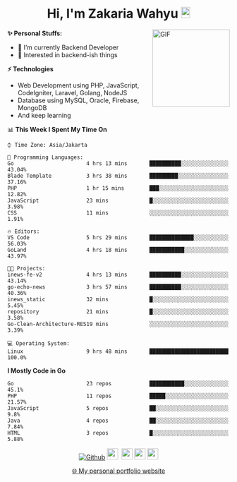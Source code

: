 <h1 align="center">Hi, I'm Zakaria Wahyu <img src="https://github.com/TheDudeThatCode/TheDudeThatCode/blob/master/Assets/Hi.gif" width="20px" height="25px"></h1>

<img align="right" alt="GIF" height="175px" src="https://www.nayakapratama.co.id/wp-content/uploads/2019/07/Website-Maintenance.gif" />

**✨ Personal Stuffs:**
- 🔭 I’m currently Backend Developer
- 🌱 Interested in backend-ish things

**⚡ Technologies**
- Web Development using PHP, JavaScript, CodeIgniter, Laravel, Golang, NodeJS
- Database using MySQL, Oracle, Firebase, MongoDB
- And keep learning

<!--START_SECTION:waka-->
📊 **This Week I Spent My Time On** 

```text
⌚︎ Time Zone: Asia/Jakarta

💬 Programming Languages: 
Go                       4 hrs 13 mins       ██████████░░░░░░░░░░░░░░░   43.04% 
Blade Template           3 hrs 38 mins       █████████░░░░░░░░░░░░░░░░   37.16% 
PHP                      1 hr 15 mins        ███░░░░░░░░░░░░░░░░░░░░░░   12.82% 
JavaScript               23 mins             █░░░░░░░░░░░░░░░░░░░░░░░░   3.98% 
CSS                      11 mins             ░░░░░░░░░░░░░░░░░░░░░░░░░   1.91%

🔥 Editors: 
VS Code                  5 hrs 29 mins       ██████████████░░░░░░░░░░░   56.03% 
GoLand                   4 hrs 18 mins       ███████████░░░░░░░░░░░░░░   43.97%

🐱‍💻 Projects: 
inews-fe-v2              4 hrs 13 mins       ██████████░░░░░░░░░░░░░░░   43.14% 
go-echo-news             3 hrs 57 mins       ██████████░░░░░░░░░░░░░░░   40.36% 
inews_static             32 mins             █░░░░░░░░░░░░░░░░░░░░░░░░   5.45% 
repository               21 mins             █░░░░░░░░░░░░░░░░░░░░░░░░   3.58% 
Go-Clean-Architecture-RES19 mins             ░░░░░░░░░░░░░░░░░░░░░░░░░   3.39%

💻 Operating System: 
Linux                    9 hrs 48 mins       █████████████████████████   100.0%

```

**I Mostly Code in Go** 

```text
Go                       23 repos            ███████████░░░░░░░░░░░░░░   45.1% 
PHP                      11 repos            █████░░░░░░░░░░░░░░░░░░░░   21.57% 
JavaScript               5 repos             ██░░░░░░░░░░░░░░░░░░░░░░░   9.8% 
Java                     4 repos             ██░░░░░░░░░░░░░░░░░░░░░░░   7.84% 
HTML                     3 repos             █░░░░░░░░░░░░░░░░░░░░░░░░   5.88%

```



<!--END_SECTION:waka-->

<p align="center">
<a href="https://github.com/zakariawahyu" target="_blank"><img alt="Github" src="https://img.shields.io/badge/GitHub-%2312100E.svg?&style=for-the-badge&logo=Github&logoColor=white" /></a>
<a href="https://www.twitter.com/_zakariawahyu"><img src="https://img.shields.io/badge/twitter-%231DA1F2.svg?&style=for-the-badge&logo=twitter&logoColor=white" height=25></a> 
<a href="https://www.linkedin.com/in/zakariawahyu"><img src="https://img.shields.io/badge/linkedin-%230077B5.svg?&style=for-the-badge&logo=linkedin&logoColor=white" height=25></a> 
<a href="https://www.instagram.com/_zakariawahyu"><img src="https://img.shields.io/badge/instagram-%23E4405F.svg?&style=for-the-badge&logo=instagram&logoColor=white" height=25></a>
<a href="https://medium.com/@zakariawahyu"><img src="https://img.shields.io/badge/Medium-12100E?style=for-the-badge&logo=medium&logoColor=white" height=25></a>
</p>
<p align="center"><a href="https://www.zakariawahyu.com" target="_blank">🌐 My personal portfolio website</a></p>
